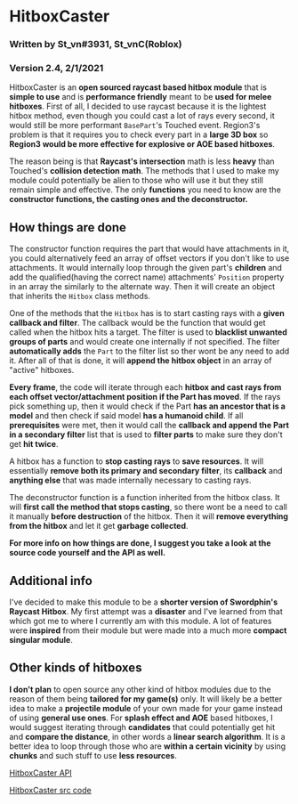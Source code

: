 # HitboxCaster

### Written by St_vn#3931, St_vnC(Roblox)
### Version 2.4, 2/1/2021


HitboxCaster is an **open sourced raycast based hitbox module** that is **simple to use** and is **performance friendly** meant to be **used for melee hitboxes**. First of all, I decided to use raycast because it is the lightest hitbox method, even though you could cast a lot of rays every second, it would still be more performant `BasePart`'s Touched event. Region3's problem is that it requires you to check every part in a **large 3D box** so **Region3 would be more effective for explosive or AOE based hitboxes**.

The reason being is that **Raycast's intersection** math is less **heavy** than Touched's **collision detection math**. The methods that I used to make my module could potentially be alien to those who will use it but they still remain simple and effective. The only **functions** you need to know are the **constructor functions, the casting ones and the deconstructor.**


## How things are done

The constructor function requires the part that would have attachments in it, you could alternatively feed an array of offset vectors if you don't like to use attachments. It would internally loop through the given part's **children** and add the qualified(having the correct name) attachments' `Position` property in an array the similarly to the alternate way. Then it will create an object that inherits the `Hitbox` class methods.

One of the methods that the `Hitbox` has is to start casting rays with a **given callback and filter**. The callback would be the function that would get called when the hitbox hits a target. The filter is used to **blacklist unwanted groups of parts** and would create one internally if not specified. The filter **automatically adds** the `Part` to the filter list so ther wont be any need to add it. After all of that is done, it will **append the hitbox object** in an array of "active" hitboxes.

**Every frame**, the code will iterate through each **hitbox and cast rays from each offset vector/attachment position if the Part has moved**. If the rays pick something up, then it would check if the Part **has an ancestor that is a model** and then check if said model **has a humanoid child**. If all **prerequisites** were met, then it would call the **callback and append the Part in a secondary filter** list that is used to **filter parts** to make sure they don't get **hit twice**.

A hitbox has a function to **stop casting rays** to **save resources**. It will essentially **remove both its primary and secondary filter**, its **callback** and **anything else** that was made internally necessary to casting rays.

The deconstructor function is a function inherited from the hitbox class. It will **first call the method that stops casting**, so there wont be a need to call it manually **before destruction** of the hitbox. Then it will **remove everything from the hitbox** and let it get **garbage collected**.

**For more info on how things are done, I suggest you take a look at the source code yourself and the API as well.**


## Additional info

I've decided to make this module to be a **shorter version of Swordphin's Raycast Hitbox**. My first attempt was a **disaster** and I've learned from that which got me to where I currently am with this module. A lot of features were **inspired** from their module but were made into a much more **compact singular module**.


## Other kinds of hitboxes

**I don't plan** to open source any other kind of hitbox modules due to the reason of them being **tailored for my game(s)** only. It will likely be a better idea to make a **projectile module** of your own made for your game instead of using **general use ones**. For **splash effect and AOE** based hitboxes, I would suggest iterating through **candidates** that could potentially get hit and **compare the distance**, in other words a **linear search algorithm**. It is a better idea to loop through those who are **within a certain vicinity** by using **chunks** and such stuff to use **less resources**.


[HitboxCaster API](https://github.com/St-vn/HitboxCaster/)

[HitboxCaster src code](https://github.com/St-vn/HitboxCaster/)
